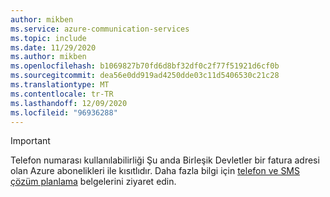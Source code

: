 ```yaml
---
author: mikben
ms.service: azure-communication-services
ms.topic: include
ms.date: 11/29/2020
ms.author: mikben
ms.openlocfilehash: b1069827b70fd6d8bf32df0c2f77f51921d6cf0b
ms.sourcegitcommit: dea56e0dd919ad4250dde03c11d5406530c21c28
ms.translationtype: MT
ms.contentlocale: tr-TR
ms.lasthandoff: 12/09/2020
ms.locfileid: "96936288"
---
```

> [!IMPORTANT]
> Telefon numarası kullanılabilirliği Şu anda Birleşik Devletler bir fatura adresi olan Azure abonelikleri ile kısıtlıdır. Daha fazla bilgi için [telefon ve SMS çözüm planlama](/concepts/telephony-sms/plan-solution) belgelerini ziyaret edin.